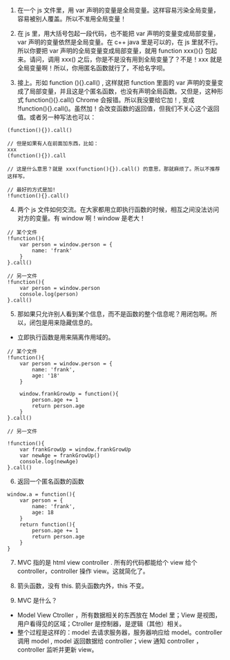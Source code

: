 1. 在一个 js 文件里，用 var 声明的变量是全局变量。这样容易污染全局变量，容易被别人覆盖。所以不准用全局变量！

2. 在 js 里，用大括号包起一段代码，也不能把 var 声明的变量变成局部变量，var 声明的变量依然是全局变量。在 c++ java 里是可以的，在 js 里就不行。所以你要把 var 声明的全局变量变成局部变量，就用 function xxx(){} 包起来。请问，调用 xxx() 之后，你是不是没有用到全局变量了？不是！xxx 就是全局变量啊！所以，你用匿名函数就行了，不给名字呗。

3. 接上。形如 function (){}.call() , 这样就把 function 里面的 var 声明的变量变成了局部变量，并且这是个匿名函数，也没有声明全局函数。又但是，这种形式 function(){}.call()  Chrome 会报错。所以我没要给它加！, 变成 !function(){}.call()。虽然加！会改变函数的返回值，但我们不关心这个返回值。或者另一种写法也可以：
```
(function(){}).call()

// 但是如果有人在前面加东西，比如：
xxx
(function(){}).call

// 这是什么意思？就是 xxx(function(){}).call() 的意思，那就麻烦了。所以不推荐这样写。

// 最好的方式是加!
!function(){}.call()
```

4. 两个 js 文件如何交流。在大家都用立即执行函数的时候，相互之间没法访问对方的变量。有 window 啊！window 是老大！
```
// 某个文件
!function(){
	var person = window.person = {
		name: 'frank'
	}
}.call()

// 另一文件
!function(){
	var person = window.person
	console.log(person)
}.call()
```

5. 那如果只允许别人看到某个信息，而不是函数的整个信息呢？用闭包啊。所以，闭包是用来隐藏信息的。

- 立即执行函数是用来隔离作用域的。
```
// 某个文件
!function(){
	var person = window.person = {
		name: 'frank',
		age: '18'
	}

	window.frankGrowUp = function(){
		person.age += 1
		return person.age 
	}
}.call()

// 另一文件

!function(){
	var frankGrowUp = window.frankGrowUp
	var newAge = frankGrowUp()
	console.log(newAge)
}.call()
```

6. 返回一个匿名函数的函数
```
window.a = function(){
	var person = {
		name: 'frank',
		age: 18
	}
	return function(){
		person.age += 1
		return person.age
	}
}
```

7. MVC  指的是 html view controller . 所有的代码都能给个 view 给个 controller，controller 操作 view。这就简化了。

8. 箭头函数，没有 this. 箭头函数内外，this 不变。

9. MVC 是什么？
- Model View Ctroller ，所有数据相关的东西放在 Model 里；View 是视图，用户看得见的区域；Ctroller 是控制器，是逻辑（其他）相关。
- 整个过程是这样的：model 去请求服务器，服务器响应给 model。controller 调用 model , model 返回数据给 controller；view 通知 controller ，controller 监听并更新 view。  
